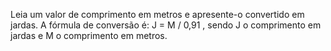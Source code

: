 Leia um valor de comprimento em metros e apresente-o convertido em jardas. 
A fórmula de conversão é: J = M / 0,91 , sendo J o comprimento em jardas e M o comprimento em metros.